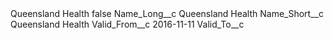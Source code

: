 <?xml version="1.0" encoding="UTF-8"?>
<CustomMetadata xmlns="http://soap.sforce.com/2006/04/metadata" xmlns:xsi="http://www.w3.org/2001/XMLSchema-instance" xmlns:xsd="http://www.w3.org/2001/XMLSchema">
    <label>Queensland Health</label>
    <protected>false</protected>
    <values>
        <field>Name_Long__c</field>
        <value xsi:type="xsd:string">Queensland Health</value>
    </values>
    <values>
        <field>Name_Short__c</field>
        <value xsi:type="xsd:string">Queensland Health</value>
    </values>
    <values>
        <field>Valid_From__c</field>
        <value xsi:type="xsd:date">2016-11-11</value>
    </values>
    <values>
        <field>Valid_To__c</field>
        <value xsi:nil="true"/>
    </values>
</CustomMetadata>

